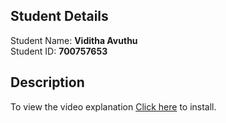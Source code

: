 ## Student Details

Student Name: <b>Viditha Avuthu</b>
<br/>
Student ID: <b>700757653</b>

## Description



To view the video explanation [Click here](https://pip.pypa.io/en/stable/) to install.

